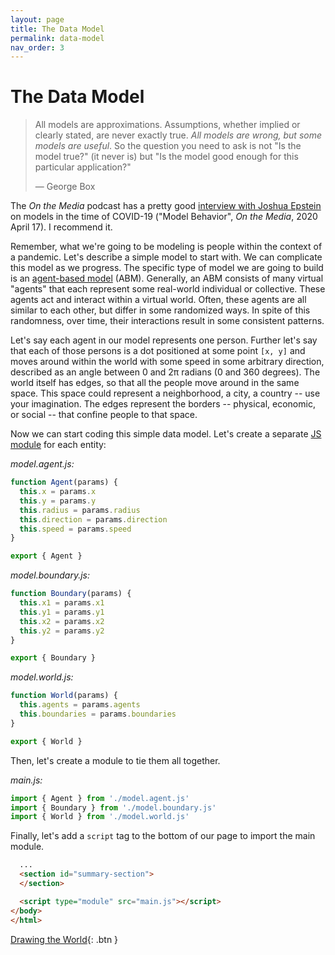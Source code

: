 ```yaml
---
layout: page
title: The Data Model
permalink: data-model
nav_order: 3
---
```


# The Data Model

> All models are approximations. Assumptions, whether implied or clearly stated, are never exactly true. _All models are wrong, but some models are useful_. So the question you need to ask is not "Is the model true?" (it never is) but "Is the model good enough for this particular application?"
>
> &mdash; George Box

The _On the Media_ podcast has a pretty good [interview with Joshua Epstein](https://pca.st/episode/9ba60afd-a125-42b5-a69d-3a6d973e2c78?t=1918) on models in the time of COVID-19 ("Model Behavior", _On the Media_, 2020 April 17). I recommend it.

Remember, what we're going to be modeling is people within the context of a pandemic. Let's describe a simple model to start with. We can complicate this model as we progress. The specific type of model we are going to build is an [agent-based model](https://en.wikipedia.org/wiki/Agent-based_model) (ABM). Generally, an ABM consists of many virtual "agents" that each represent some real-world individual or collective. These agents act and interact within a virtual world. Often, these agents are all similar to each other, but differ in some randomized ways. In spite of this randomness, over time, their interactions result in some consistent patterns.

Let's say each agent in our model represents one person. Further let's say that each of those persons is a dot positioned at some point `[x, y]` and moves around within the world with some speed in some arbitrary direction, described as an angle between 0 and 2&pi; radians (0 and 360 degrees). The world itself has edges, so that all the people move around in the same space. This space could represent a neighborhood, a city, a country -- use your imagination. The edges represent the borders -- physical, economic, or social -- that confine people to that space.

Now we can start coding this simple data model. Let's create a separate [JS module](https://developer.mozilla.org/en-US/docs/Web/JavaScript/Guide/Modules) for each entity:

_model.agent.js:_
```js
function Agent(params) {
  this.x = params.x
  this.y = params.y
  this.radius = params.radius
  this.direction = params.direction
  this.speed = params.speed
}

export { Agent }
```

_model.boundary.js:_
```js
function Boundary(params) {
  this.x1 = params.x1
  this.y1 = params.y1
  this.x2 = params.x2
  this.y2 = params.y2
}

export { Boundary }
```

_model.world.js:_
```js
function World(params) {
  this.agents = params.agents
  this.boundaries = params.boundaries
}

export { World }
```

Then, let's create a module to tie them all together.

_main.js:_
```js
import { Agent } from './model.agent.js'
import { Boundary } from './model.boundary.js'
import { World } from './model.world.js'
```

Finally, let's add a `script` tag to the bottom of our page to import the main module.

```html
  ...
  <section id="summary-section">
  </section>

  <script type="module" src="main.js"></script>
</body>
</html>
```

[Drawing the World](drawing-the-world){: .btn }
